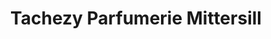 ---
title: "Tachezy Parfumerie Mittersill"
url: /mittersill/tachezy-parfumerie-mittersill/
shop: Drogerie
---